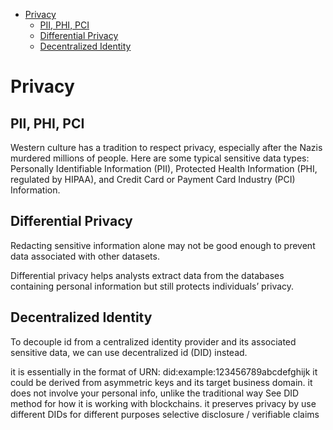 - [Privacy](#privacy)
  - [PII, PHI, PCI](#pii-phi-pci)
  - [Differential Privacy](#differential-privacy)
  - [Decentralized Identity](#decentralized-identity)

# Privacy
## PII, PHI, PCI 
Western culture has a tradition to respect privacy, especially after the Nazis murdered millions of people. Here are some typical sensitive data types: Personally Identifiable Information (PII), Protected Health Information (PHI, regulated by HIPAA), and Credit Card or Payment Card Industry (PCI) Information.

## Differential Privacy 
Redacting sensitive information alone may not be good enough to prevent data associated with other datasets.

Differential privacy helps analysts extract data from the databases containing personal information but still protects individuals’ privacy.

## Decentralized Identity 
To decouple id from a centralized identity provider and its associated sensitive data, we can use decentralized id (DID) instead.

it is essentially in the format of URN: did:example:123456789abcdefghijk
it could be derived from asymmetric keys and its target business domain.
it does not involve your personal info, unlike the traditional way
See DID method for how it is working with blockchains.
it preserves privacy by
use different DIDs for different purposes
selective disclosure / verifiable claims